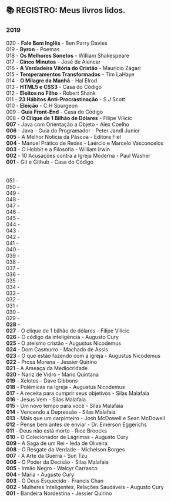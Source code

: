 ## :books: REGISTRO: Meus livros lidos.
### 2019

020 - **Fale Bem Inglês** - Ben Parry Davies</br>
019 - **Byron** - Poemas</br>
018 - **Os Melhores Sonetos** - William Shakespeare</br>
017 - **Cinco Minutos** - José de Alencar</br>
016 - **A Verdadeira Vitória do Cristão** - Maurício Zágari</br>
015 - **Temperamentos Transformados** - Tim LaHaye</br>
014 - **O Milagre da Manhã** - Hal Elrod</br>
013 - **HTML5 e CSS3** - Casa do Código</br>
012 - **Eleitos no Filho** - Robert Shank</br>
011 - **23 Hábitos Anti-Procrastinação** - S.J Scott</br>
010 - **Eleição** - C.H Spurgeon</br>
009 - **Guia Front-End** - Casa do Código</br>
008 - **O Clique de 1 Bilhão de Dólares** - Filipe Vilicic</br>
**007** - Java com Orientação a Objeto - Alex Coelho</br>
**006** - Java - Guia do Programador - Peter Jandl Junior</br>
**005** - A Melhor Notícia da Páscoa - Editora Fiel</br>
**004** - Manuel Prático de Redes -  Laércio e Marcelo Vasconcelos</br>
**003** - O Hobbit e a Filosofia - William Irwin</br>
**002** - 10 Acusações contra a Igreja Moderna - Paul Washer</br>
**001** - Git e Github - Casa do Código</br>
</br>
</br>
051 - </br>
050 - </br>
049 - </br>
048 - </br>
047 - </br>
046 - </br>
045 - </br>
044 - </br>
043 - </br>
042 - </br>
041 - </br>
040 - </br>
039 - </br>
038 - </br>
037 - </br>
036 - </br>
035 - </br>
034 - </br>
033 - </br>
032 - </br>
031 - </br>
030 - </br>
029 - </br>
**028** - </br>
**027** - O clique de 1 bilhão de dólares - Filipe Vilicic</br>
**026** - O código da inteligência - Augusto Cury</br>
**025** - O ateísmo cristão - Augustus Nicodemus</br>
**024** - Dom Casmurro - Machado de Assis</br>
**023** - O que estão fazendo com a igreja - Augustus Nicodemus</br>
**022** - Prosa Morena - Jessier Quirino</br>
**021** - A Ameaça da Mediocridade</br>
**020** - Nariz de Vidro - Mario Quintana</br>
**019** - Xelotes - Dave Gibbons</br>
**018** - Polêmicas na Igreja - Augustus Nicodemus</br>
**017** - A receita para cumprir seus objetivos - Silas Malafaia</br>
**016** - Jesus Vem - Silas Malafaia</br>
**015** - Um novo tempo para você - Silas Malafaia</br>
**014** - Vencendo a Depressão - Silas Malafaia</br>
**013** - Mais que um carpinteiro - Josh McDowell e Sean McDowell</br>
**012** - Pense bem antes de enviar - Dr. Emerson Eggerichs</br>
**011** - Deus não está morto - Rice Broocks</br>
**010** - O Colecionador de Lágrimas - Augusto Cury</br>
**009** - A Saga de um Rei - Ieda de Oliveira</br>
**008** - O Resgate da Verdade - Michelson Borges</br>
**007** - A Arte da Guerra - Sun Tzu</br>
**006** - O Poder da Decisão - Silas Malafaia</br>
**005** - Irmão Negro - Walcyr Carrasco</br>
**004** - Maria - Augusto Cury</br>
**003** - O Deus Esquecido - Francis Chan</br>
**002** - Mulheres Inteligentes, Relações Saudáveis - Augusto Cury</br>
**001** - Bandeira Nordestina - Jessier Quirino</br>
